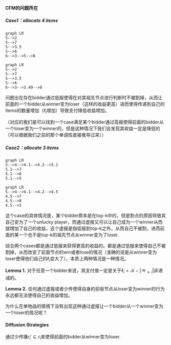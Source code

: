 #### CFM的问题所在

##### Case1：allocate 4 items

```mermaid
graph LR
S-->2
S-->7
S-->3.5
S-->6
6-->3-->5-->8
```

```mermaid
graph LR
S-->2
S-->7
S-->3.5
S-->6
6-->3-->3.49-->8
```

问题出在存在bidder通过低报使得在对其祖先节点进行判断时不被割掉，从而让前面的一个bidder从winner变为loser（这样的收益更高）进而使得传递到自己的items的数量增加（$\ell_i$增加）导致支付降低收益增加。

（对应的我们是可以找到一个case满足某个bidder通过高报使得前面的bidder从一个loser变为一个winner的，但是这种情况下我们会发现其收益一定是降低的（可以根据我们之前的那个单调性直接推导过来））

##### Case2：allocate 3 items

```mermaid
graph LR
S-->4-->4.1-->4.2-->5.1
5.1-->7
5.1-->8
5.1-->5
```

```mermaid
graph LR
S-->4-->4.1-->4.2-->4.5
4.5-->7
4.5-->8
4.5-->5
```

这个case的具体情况是，某个bidder原本是在top-k中的，但是割点的原因导致其自己变为了一个unlucky player，而通过虚报又可以让自己成为一个winner从而就增加了自己的收益，这个虚报是指低报到top-k之外，从而自己不被割，进而前面的某一个也不是top-k的祖先节点从winner变为了loser.

综合两个cases都是通过低报来获得更高的收益的。都是通过低报来使得自己不被割掉，从而改变了前面节点的win或者lose的情况（准确的说是从winner变为loser使得他们自己的$\ell_i$变大了），本质上两种情况是一种情况。

**Lemma 1.** 对于任意一个bidder来说，其支付值一定是关于$\ell_i=\mathcal{K}-|\mathcal{W}_{\succ i}|$非递减的。

**Lemma 2.** 任何通过虚报或者少传使得自身的前驱节点从loser变为winner的行为永远都无法使得自己的收益增加。

为什么在单物品的情境下没有出现这种通过虚报让一个bidder从一个winner变为一个loser的情况呢？



#### Diffusion Strategies

通过少传播$r_i'\subseteq r_i$来使得前面的bidder从winner变为loser. 

